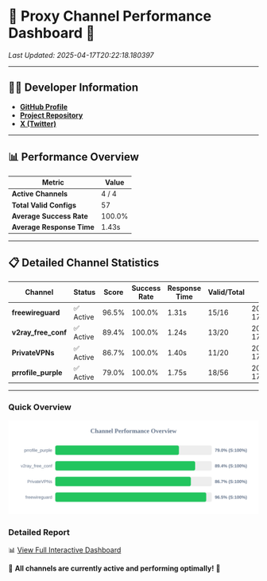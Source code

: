 # 🌟 Proxy Channel Performance Dashboard 🌟

_Last Updated: 2025-04-17T20:22:18.180397_

---

## 👩‍💻 Developer Information

- **[GitHub Profile](https://github.com/4n0nymou3)**  
- **[Project Repository](https://github.com/4n0nymou3/multi-proxy-config-fetcher)**  
- **[X (Twitter)](https://x.com/4n0nymou3)**  

---

## 📊 Performance Overview

| Metric                | Value       |
|-----------------------|-------------|
| **Active Channels**   | 4 / 4       |
| **Total Valid Configs** | 57          |
| **Average Success Rate** | 100.0%      |
| **Average Response Time** | 1.43s       |

---

## 📋 Detailed Channel Statistics

| Channel          | Status     | Score  | Success Rate | Response Time | Valid/Total | Last Success               |
|------------------|------------|--------|--------------|---------------|-------------|----------------------------|
| **freewireguard**  | ✅ Active  | 96.5%  | 100.0% | 1.31s         | 15/16       | 2025-04-17T20:22:18.178584 |
| **v2ray_free_conf**  | ✅ Active  | 89.4%  | 100.0% | 1.24s         | 13/20       | 2025-04-17T20:22:15.412640 |
| **PrivateVPNs**  | ✅ Active  | 86.7%  | 100.0% | 1.40s         | 11/20       | 2025-04-17T20:22:16.840147 |
| **prrofile_purple**  | ✅ Active  | 79.0%  | 100.0% | 1.75s         | 18/56       | 2025-04-17T20:22:14.137407 |

---

### Quick Overview
<div align="center">
  <a href="https://raw.githubusercontent.com/nullluser/NullRepo/refs/heads/main/assets/channel_stats_chart.svg">
    <img src="https://raw.githubusercontent.com/nullluser/NullRepo/refs/heads/main/assets/channel_stats_chart.svg" alt="Source Performance Statistics" width="800">
  </a>
</div>

### Detailed Report
📊 [View Full Interactive Dashboard](https://htmlpreview.github.io/?https://github.com/nullluser/NullRepo/blob/main/assets/performance_report.html)

🎉 **All channels are currently active and performing optimally!** 🎉
